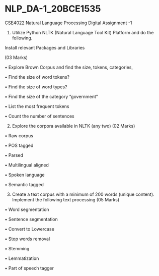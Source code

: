# NLP_DA-1_20BCE1535

CSE4022 Natural Language Processing
Digital Assignment -1
1. Utilize Python NLTK (Natural Language Tool Kit) Platform and do the following.

Install relevant Packages and Libraries

(03 Marks)

• Explore Brown Corpus and find the size, tokens, categories,

• Find the size of word tokens?

• Find the size of word types?

• Find the size of the category “government”

• List the most frequent tokens

• Count the number of sentences



2. Explore the corpora available in NLTK (any two) (02 Marks)

• Raw corpus

• POS tagged 

• Parsed 

• Multilingual aligned

• Spoken language

• Semantic tagged



3. Create a text corpus with a minimum of 200 words (unique content). Implement the following text processing (05 Marks)

• Word segmentation

• Sentence segmentation

• Convert to Lowercase

• Stop words removal

• Stemming

• Lemmatization

• Part of speech tagger
